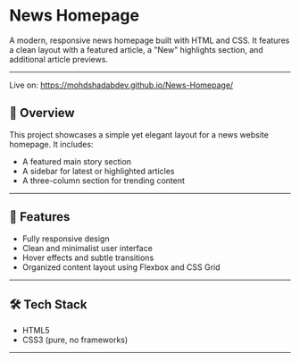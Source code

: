# News Homepage

A modern, responsive news homepage built with HTML and CSS. It features a clean layout with a featured article, a "New" highlights section, and additional article previews.

---
Live on: https://mohdshadabdev.github.io/News-Homepage/
## 📌 Overview

This project showcases a simple yet elegant layout for a news website homepage. It includes:

- A featured main story section
- A sidebar for latest or highlighted articles
- A three-column section for trending content

---

## 🚀 Features

- Fully responsive design
- Clean and minimalist user interface
- Hover effects and subtle transitions
- Organized content layout using Flexbox and CSS Grid

---

## 🛠 Tech Stack

- HTML5
- CSS3 (pure, no frameworks)

---
